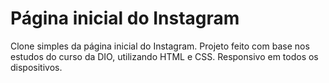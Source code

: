 # Página inicial do Instagram
 Clone simples da página inicial do Instagram. Projeto feito com base nos estudos do curso da DIO, utilizando HTML e CSS. Responsivo em todos os dispositivos.
